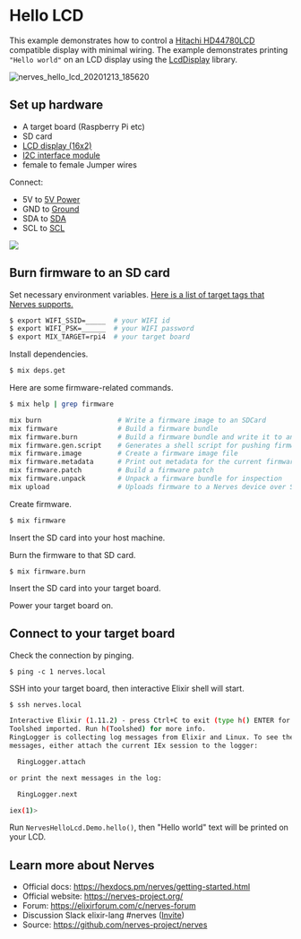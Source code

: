 # Hello LCD

This example demonstrates how to control a [Hitachi HD44780LCD](https://en.wikipedia.org/wiki/Hitachi_HD44780_LCD_controller) compatible display with minimal wiring.
The example demonstrates printing `"Hello world"` on an LCD display using the [LcdDisplay](https://github.com/mnishiguchi/lcd_display) library.

![nerves_hello_lcd_20201213_185620](https://user-images.githubusercontent.com/7563926/102028171-ba8a6780-3d76-11eb-94f4-f82272fc3063.gif)

## Set up hardware

- A target board (Raspberry Pi etc)
- SD card
- [LCD display (16x2)](https://www.google.com/search?q=16x2+LCD+display&tbm=isch)
- [I2C interface module](https://www.google.com/search?q=16x2+LCD+display+I2C+interface)
- female to female Jumper wires

Connect:

- 5V to [5V Power](https://pinout.xyz/pinout/5v_power)
- GND to [Ground](https://pinout.xyz/pinout/ground)
- SDA to [SDA](https://pinout.xyz/pinout/pin3_gpio2)
- SCL to [SCL](https://pinout.xyz/pinout/pin5_gpio3)

[![](https://user-images.githubusercontent.com/7563926/102290618-65358e00-3f0f-11eb-9031-ecd5227af653.png)](https://pinout.xyz/)

## Burn firmware to an SD card

Set necessary environment variables. [Here is a list of target tags that Nerves supports.](https://hexdocs.pm/nerves/targets.html)

```sh
$ export WIFI_SSID=_____  # your WIFI id
$ export WIFI_PSK=______  # your WIFI password
$ export MIX_TARGET=rpi4  # your target board
```

Install dependencies.

```sh
$ mix deps.get
```

Here are some firmware-related commands.

```sh
$ mix help | grep firmware

mix burn                   # Write a firmware image to an SDCard
mix firmware               # Build a firmware bundle
mix firmware.burn          # Build a firmware bundle and write it to an SDCard
mix firmware.gen.script    # Generates a shell script for pushing firmware updates
mix firmware.image         # Create a firmware image file
mix firmware.metadata      # Print out metadata for the current firmware
mix firmware.patch         # Build a firmware patch
mix firmware.unpack        # Unpack a firmware bundle for inspection
mix upload                 # Uploads firmware to a Nerves device over SSH
```

Create firmware.

```sh
$ mix firmware
```

Insert the SD card into your host machine.

Burn the firmware to that SD card.

```
$ mix firmware.burn
```

Insert the SD card into your target board.

Power your target board on.

## Connect to your target board

Check the connection by pinging.

```
$ ping -c 1 nerves.local
```

SSH into your target board, then interactive Elixir shell will start.

```sh
$ ssh nerves.local

Interactive Elixir (1.11.2) - press Ctrl+C to exit (type h() ENTER for help)
Toolshed imported. Run h(Toolshed) for more info.
RingLogger is collecting log messages from Elixir and Linux. To see the
messages, either attach the current IEx session to the logger:

  RingLogger.attach

or print the next messages in the log:

  RingLogger.next

iex(1)>
```

Run `NervesHelloLcd.Demo.hello()`, then "Hello world" text will be printed on your LCD.

## Learn more about Nerves

- Official docs: https://hexdocs.pm/nerves/getting-started.html
- Official website: https://nerves-project.org/
- Forum: https://elixirforum.com/c/nerves-forum
- Discussion Slack elixir-lang #nerves ([Invite](https://elixir-slackin.herokuapp.com/))
- Source: https://github.com/nerves-project/nerves
